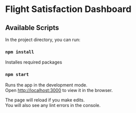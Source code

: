 # Flight Satisfaction Dashboard

## Available Scripts

In the project directory, you can run:

### `npm install`
Installes required packages

### `npm start`

Runs the app in the development mode.\
Open [http://localhost:3000](http://localhost:3000) to view it in the browser.

The page will reload if you make edits.\
You will also see any lint errors in the console.
